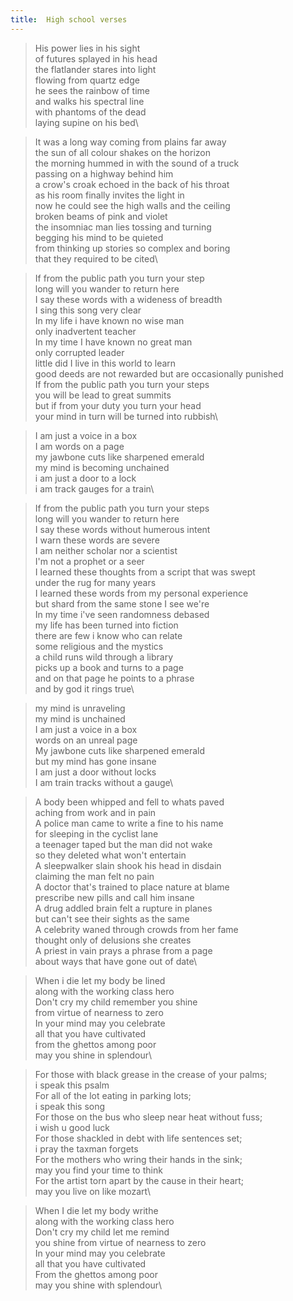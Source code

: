 ```yaml
---
title:  High school verses
---
```


> His power lies in his sight\
> of futures splayed in his head\
> the flatlander stares into light\
> flowing from quartz edge\
> he sees the rainbow of time\
> and walks his spectral line\
> with phantoms of the dead\
> laying supine on his bed\

> It was a long way coming from plains far away\
> the sun of all colour shakes on the horizon\
> the morning hummed in with the sound of a truck\
> passing on a highway behind him\
> a crow's croak echoed in the back of his throat\
> as his room finally invites the light in\
> now he could see the high walls and the ceiling\
> broken beams of pink and violet\
> the insomniac man lies tossing and turning\
> begging his mind to be quieted\
> from thinking up stories so complex and boring\
> that they required to be cited\

> If from the public path you turn your step\
> long will you wander to return here\
> I say these words with a wideness of breadth\
> I sing this song very clear\
> In my life i have known no wise man\
> only inadvertent teacher\
> In my time I have known no great man\
> only corrupted leader\
> little did I live in this world to learn\
> good deeds are not rewarded but are occasionally punished\
> If from the public path you turn your steps\
> you will be lead to great summits\
> but if from your duty you turn your head\
> your mind in turn will be turned into rubbish\

> I am just a voice in a box\
> I am words on a page\
> my jawbone cuts like sharpened emerald\
> my mind is becoming unchained\
> i am just a door to a lock\
> i am track gauges for a train\

> If from the public path you turn your steps\
> long will you wander to return here\
> I say these words without humerous intent\
> I warn these words are severe\
> I am neither scholar nor a scientist\
> I'm not a prophet or a seer\
> I learned these thoughts from a script that was swept\
> under the rug for many years\
> I learned these words from my personal experience\
> but shard from the same stone I see we're\
> In my time i've seen randomness debased\
> my life has been turned into fiction\
> there are few i know who can relate\
> some religious and the mystics\
> a child runs wild through a library\
> picks up a book and turns to a page\
> and on that page he points to a phrase\
> and by god it rings true\

> my mind is unraveling\
> my mind is unchained\
> I am just a voice in a box\
> words on an unreal page\
> My jawbone cuts like sharpened emerald\
> but my mind has gone insane\
> I am just a door without locks\
> I am train tracks without a gauge\

> A body been whipped and fell to whats paved\
> aching from work and in pain\
> A police man came to write a fine to his name\
> for sleeping in the cyclist lane\
> a teenager taped but the man did not wake\
> so they deleted what won't entertain\
> A sleepwalker slain shook his head in disdain\
> claiming the man felt no pain\
> A doctor that's trained to place nature at blame\
> prescribe new pills and call him insane\
> A drug addled brain felt a rupture in planes\
> but can't see their sights as the same\
> A celebrity waned through crowds from her fame\
> thought only of delusions she creates\
> A priest in vain prays a phrase from a page\
> about ways that have gone out of date\

> When i die let my body be lined\
> along with the working class hero\
> Don't cry my child remember you shine\
> from virtue of nearness to zero\
> In your mind may you celebrate\
> all that you have cultivated\
> from the ghettos among poor\
> may you shine in splendour\

> For those with black grease in the crease of your palms;\
> i speak this psalm\
> For all of the lot eating in parking lots;\
> i speak this song\
> For those on the bus who sleep near heat without fuss;\
> i wish u good luck\
> For those shackled in debt with life sentences set;\
> i pray the taxman forgets\
> For the mothers who wring their hands in the sink;\
> may you find your time to think\
> For the artist torn apart by the cause in their heart;\
> may you live on like mozart\

> When I die let my body writhe\
> along with the working class hero\
> Don't cry my child let me remind\
> you shine from virtue of nearness to zero\
> In your mind may you celebrate\
> all that you have cultivated\
> From the ghettos among poor\
> may you shine with splendour\
